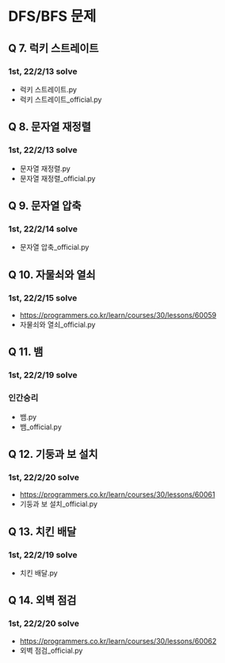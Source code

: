 # DFS/BFS 문제

## Q 7. 럭키 스트레이트
### 1st, 22/2/13 solve

- 럭키 스트레이트.py
- 럭키 스트레이트_official.py

## Q 8. 문자열 재정렬
### 1st, 22/2/13 solve

- 문자열 재정렬.py
- 문자열 재정렬_official.py

## Q 9. 문자열 압축
### 1st, 22/2/14 solve

- 문자열 압축_official.py

## Q 10. 자물쇠와 열쇠
### 1st, 22/2/15 solve
- https://programmers.co.kr/learn/courses/30/lessons/60059
- 자물쇠와 열쇠_official.py

## Q 11. 뱀
### 1st, 22/2/19 solve
### 인간승리

- 뱀.py
- 뱀_official.py


## Q 12. 기둥과 보 설치
### 1st, 22/2/20 solve
- https://programmers.co.kr/learn/courses/30/lessons/60061
- 기둥과 보 설치_official.py

## Q 13. 치킨 배달
### 1st, 22/2/19 solve

- 치킨 배달.py

## Q 14. 외벽 점검
### 1st, 22/2/20 solve

- https://programmers.co.kr/learn/courses/30/lessons/60062
- 외벽 점검_official.py